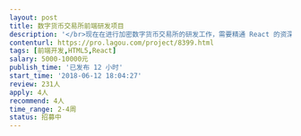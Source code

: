 ```yaml
---                
layout: post       
title: 数字货币交易所前端研发项目           
description: '</br>现在在进行加密数字货币交易所的研发工作，需要精通 React 的资深前端工程师进行前端的研发工作，主要包括：</br>1. 搭建产品前端框架，负责产品模块的研发工作；</br>2. 指导我们的前端工程师学习和使用 React</br></br>可仅参考的产品：</br>1. https://www.huobipro.com/</br>2. https://www.fcoin.com/</br></br>要求：</br>1. 3年以上的前端经验，对前端有丰富的经验；</br>2. 有过多款线上 React 项目经验；有大型 React 项目经验者优先考虑。</br>'     
contenturl: https://pro.lagou.com/project/8399.html      
tags: [前端开发,HTML5,React]            
salary: 5000-10000元          
publish_time: '已发布 12 小时'         
start_time: '2018-06-12 18:04:27'           
review: 231人                   
apply: 4人                   
recommend: 4人                   
time_range: 2-4周              
status: 招募中                  
---                 
```

